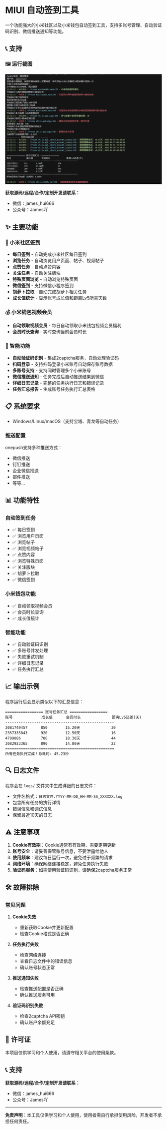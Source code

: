 # MIUI 自动签到工具

一个功能强大的小米社区以及小米钱包自动签到工具，支持多账号管理、自动验证码识别、微信推送通知等功能。
## 📞 支持

### 🖼️ 运行截图

![程序运行截图](87a6eb4a-9bfe-461c-8ffa-65ef82003ee9.png)

**获取源码/远程/合作/定制开发请联系：**
- 微信：james_hui666
- 公众号：James吖

## ✨ 主要功能
### 🔐 小米社区签到
- **每日签到** - 自动完成小米社区每日签到
- **浏览任务** - 自动浏览用户页面、帖子、视频帖子
- **点赞任务** - 自动点赞内容
- **关注任务** - 自动关注版块
- **特殊页面浏览** - 自动浏览特殊页面
- **微信签到** - 支持微信小程序签到
- **胡萝卜拉取** - 自动完成胡萝卜相关任务
- **成长值统计** - 显示账号成长值和距离Lv5所需天数

### 💰 小米钱包视频会员
- **自动领取视频会员** - 每日自动领取小米钱包视频会员福利
- **会员时长查询** - 实时查询当前会员时长

### 🤖 智能功能
- **自动验证码识别** - 集成2captcha服务，自动处理验证码
- **扫码登录** - 支持扫码登录小米账号自动保存账号数据
- **多账号支持** - 支持同时管理多个小米账号
- **微信推送通知** - 任务完成后自动推送结果到微信
- **详细日志记录** - 完整的任务执行日志和错误记录
- **任务汇总报告** - 生成账号任务执行汇总表格

## 📋 系统要求

- Windows/Linux/macOS（支持宝塔、青龙等自动任务）

### 推送配置

onepush支持多种推送方式：
- 微信推送
- 钉钉推送
- 企业微信推送
- 邮件推送
- 等等...

## 📊 功能特性

### 自动签到任务
- ✅ 每日签到
- ✅ 浏览用户页面
- ✅ 浏览帖子
- ✅ 浏览视频帖子
- ✅ 点赞内容
- ✅ 浏览特殊页面
- ✅ 关注版块
- ✅ 胡萝卜拉取
- ✅ 微信签到

### 小米钱包功能
- ✅ 自动领取视频会员
- ✅ 会员时长查询
- ✅ 成长值统计

### 智能功能
- ✅ 自动验证码识别
- ✅ 多账号并发处理
- ✅ 失败重试机制
- ✅ 详细日志记录
- ✅ 任务执行汇总

## 📈 输出示例

程序运行后会显示类似以下的汇总信息：

```
================= 账号任务汇总 =================
账号             成长值      会员时长              距离Lv5还差(天)    
-------------------------------------------------
3081749457      850        15.20天              30
2357335843      920        12.50天              16
4799886         780        18.30天              44
3082923365      890        14.80天              22
=================================================
所有任务执行完成！总耗时: 45.23秒
```

## 🔍 日志文件

程序会在 `logs/` 文件夹中生成详细的日志文件：
- 文件名格式：`日志文件.YYYY-MM-DD_HH-MM-SS_XXXXXX.log`
- 包含所有任务的执行详情
- 错误信息和调试信息
- 保留最近10天的日志

## ⚠️ 注意事项

1. **Cookie有效期**：Cookie通常有有效期，需要定期更新
2. **账号安全**：请妥善保管账号信息，不要泄露给他人
3. **使用频率**：建议每日运行一次，避免过于频繁的请求
4. **网络环境**：确保网络连接稳定，避免任务执行失败
5. **验证码服务**：如需使用验证码识别，请确保2captcha服务正常

## 🛠️ 故障排除

### 常见问题

1. **Cookie失效**
   - 重新获取Cookie并更新配置
   - 检查Cookie格式是否正确

2. **任务执行失败**
   - 检查网络连接
   - 查看日志文件中的错误信息
   - 确认账号状态正常

3. **推送通知失败**
   - 检查推送配置是否正确
   - 确认推送服务可用

4. **验证码识别失败**
   - 检查2captcha API密钥
   - 确认账户余额充足

## 📄 许可证

本项目仅供学习和个人使用，请遵守相关平台的使用条款。

## 📞 支持

**获取源码/远程/合作/定制开发请联系：**
- 微信：james_hui666
- 公众号：James吖

---

**免责声明**：本工具仅供学习和个人使用，使用者需自行承担使用风险，开发者不承担任何责任。 
